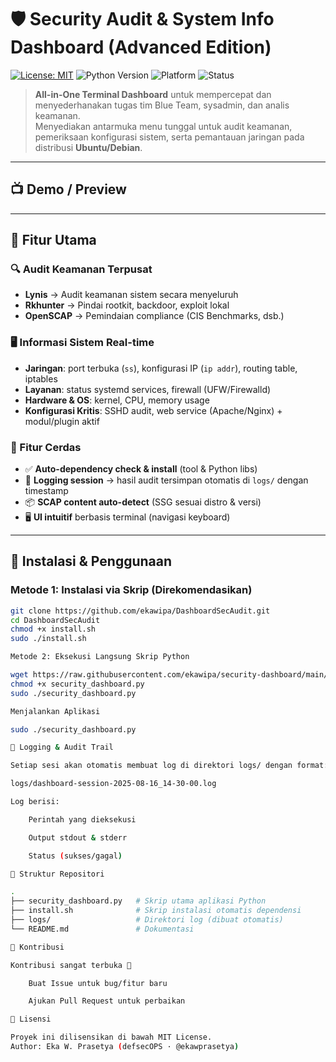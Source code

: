 # 🛡️ Security Audit & System Info Dashboard (Advanced Edition)

[![License: MIT](https://img.shields.io/badge/License-MIT-green.svg)](LICENSE)
![Python Version](https://img.shields.io/badge/python-3.8%2B-blue.svg)
![Platform](https://img.shields.io/badge/platform-Ubuntu%2FDebian-lightgrey.svg)
![Status](https://img.shields.io/badge/status-stable-success.svg)

> **All-in-One Terminal Dashboard** untuk mempercepat dan menyederhanakan tugas tim Blue Team, sysadmin, dan analis keamanan.  
> Menyediakan antarmuka menu tunggal untuk audit keamanan, pemeriksaan konfigurasi sistem, serta pemantauan jaringan pada distribusi **Ubuntu/Debian**.

---

## 📺 Demo / Preview


---

## 📌 Fitur Utama

### 🔍 Audit Keamanan Terpusat
- **Lynis** → Audit keamanan sistem secara menyeluruh  
- **Rkhunter** → Pindai rootkit, backdoor, exploit lokal  
- **OpenSCAP** → Pemindaian compliance (CIS Benchmarks, dsb.)

### 🖥️ Informasi Sistem Real-time
- **Jaringan**: port terbuka (`ss`), konfigurasi IP (`ip addr`), routing table, iptables  
- **Layanan**: status systemd services, firewall (UFW/Firewalld)  
- **Hardware & OS**: kernel, CPU, memory usage  
- **Konfigurasi Kritis**: SSHD audit, web service (Apache/Nginx) + modul/plugin aktif  

### 🤖 Fitur Cerdas
- ✅ **Auto-dependency check & install** (tool & Python libs)  
- 📝 **Logging session** → hasil audit tersimpan otomatis di `logs/` dengan timestamp  
- 📦 **SCAP content auto-detect** (SSG sesuai distro & versi)  
- 🖥️ **UI intuitif** berbasis terminal (navigasi keyboard)  

---

## 🚀 Instalasi & Penggunaan

### Metode 1: Instalasi via Skrip (Direkomendasikan)
```bash
git clone https://github.com/ekawipa/DashboardSecAudit.git
cd DashboardSecAudit
chmod +x install.sh
sudo ./install.sh

Metode 2: Eksekusi Langsung Skrip Python

wget https://raw.githubusercontent.com/ekawipa/security-dashboard/main/security_dashboard.py
chmod +x security_dashboard.py
sudo ./security_dashboard.py

Menjalankan Aplikasi

sudo ./security_dashboard.py

📝 Logging & Audit Trail

Setiap sesi akan otomatis membuat log di direktori logs/ dengan format:

logs/dashboard-session-2025-08-16_14-30-00.log

Log berisi:

    Perintah yang dieksekusi

    Output stdout & stderr

    Status (sukses/gagal)

📂 Struktur Repositori

.
├── security_dashboard.py   # Skrip utama aplikasi Python
├── install.sh              # Skrip instalasi otomatis dependensi
├── logs/                   # Direktori log (dibuat otomatis)
└── README.md               # Dokumentasi

🤝 Kontribusi

Kontribusi sangat terbuka 🙌

    Buat Issue untuk bug/fitur baru

    Ajukan Pull Request untuk perbaikan

📜 Lisensi

Proyek ini dilisensikan di bawah MIT License.
Author: Eka W. Prasetya (defsecOPS · @ekawprasetya)
